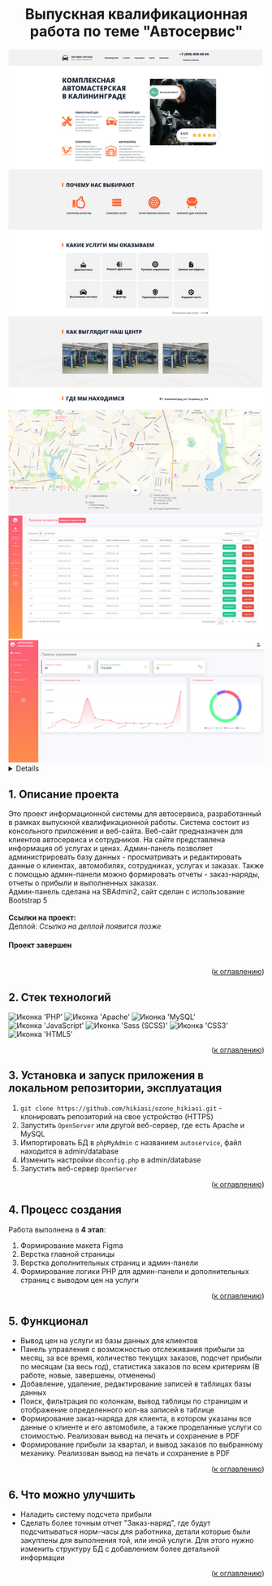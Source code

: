 <h1 align="center">Выпускная квалификационная работа по теме "Автосервис"</h1>

<div align="center">
  <a href="">
    <img width="575" alt="Снимок экрана 2023-05-30 в 14 45 48" src="https://github.com/hikiasi/autoservice/blob/93d52d39dc3fa9b3f914fd8ca7f53411285c2bd5/autoservice2_(123)%20(2).png">
  </a>
  <a href="">
    <img width="575" alt="Снимок экрана 2023-05-30 в 14 45 48" src="https://github.com/hikiasi/autoservice/blob/93d52d39dc3fa9b3f914fd8ca7f53411285c2bd5/photo_2023-08-15_01-45-45.jpg">
  </a>
  <a href="">
    <img width="575" alt="Снимок экрана 2023-05-30 в 14 45 48" src="https://github.com/hikiasi/autoservice/blob/93d52d39dc3fa9b3f914fd8ca7f53411285c2bd5/photo_2023-08-15_01-47-02.jpg">
  </a>
</div>

<a name="summary">
  <details>
    <summary>Оглавление</summary>
    <ol>
      <li><a href="#project-description">Описание проекта</a></li>
      <li><a href="#technologies">Стек технологий</a></li>
      <li><a href="#installation">Установка и запуск приложения в локальном репозитории, эксплуатация</a></li>
      <li><a href="#establishing">Процесс создания</a></li>
      <li><a href="#functionality">Функционал</a></li>
      <li><a href="#enhancement">Что можно улучшить</a></li>
    </ol>
  </details>
</a>

<a name="project-description"><h2>1. Описание проекта</h2></a>
Это проект информационной системы для автосервиса, разработанный в рамках выпускной квалификационной работы. Система состоит из консольного приложения и веб-сайта.
Веб-сайт предназначен для клиентов автосервиса и сотрудников. На сайте представлена информация об услугах и ценах. 
Админ-панель позволяет администрировать базу данных - просматривать и редактировать данные о клиентах, автомобилях, сотрудниках, услугах и заказах. Также с помощью админ-панели можно формировать отчеты - заказ-наряды, отчеты о прибыли и выполненных заказах.<br>
Админ-панель сделана на SBAdmin2, сайт сделан с использование Bootstrap 5
<br>
<br>
<b>Ссылки на проект:</b>
<br>
Деплой: <i>Ссылка на деплой появится позже</i>
<br>
<h4><b>Проект завершен</b></h4>
<br>

<div align="right">(<a href="#summary">к оглавлению</a>)</div>

<a name="technologies"><h2>2. Стек технологий</h2></a>
<span>
  <img src="https://img.shields.io/badge/php-%23777BB4.svg?&style=for-the-badge&logo=php&logoColor=white" alt="Иконка 'PHP'">
  <img src="https://img.shields.io/badge/apache%20-%23D42029.svg?&style=for-the-badge&logo=apache&logoColor=white" alt="Иконка 'Apache'">
  <img src="https://img.shields.io/badge/mysql-%2300f.svg?&style=for-the-badge&logo=mysql&logoColor=white" alt="Иконка 'MySQL'">
  <img src="https://img.shields.io/badge/JavaScript-323330?style=for-the-badge&logo=javascript&logoColor=F7DF1E" alt="Иконка 'JavaScript'">
  <img src="https://img.shields.io/badge/Sass-CC6699?style=for-the-badge&logo=sass&logoColor=white" alt="Иконка 'Sass (SCSS)'">
  <img src="https://img.shields.io/badge/css3%20-%231572B6.svg?&style=for-the-badge&logo=css3&logoColor=white" alt="Иконка 'CSS3'">
  <img src="https://img.shields.io/badge/HTML5-E34F26?style=for-the-badge&logo=html5&logoColor=white" alt="Иконка 'HTML5'">
</span>

<div align="right">(<a href="#summary">к оглавлению</a>)</div>

<a name="installation"><h2>3. Установка и запуск приложения в локальном репозитории, эксплуатация</h2></a>
1. `git clone https://github.com/hikiasi/ozone_hikiasi.git` - клонировать репозиторий на свое устройство (HTTPS)
2. Запустить `OpenServer` или другой веб-сервер, где есть Apache и MySQL
3. Импортировать БД в `phpMyAdmin` с названием `autoservice`, файл находится в admin/database
4. Изменить настройки `dbconfig.php` в admin/database
5. Запустить веб-сервер `OpenServer`

<div align="right">(<a href="#summary">к оглавлению</a>)</div>

<a name="establishing"><h2>4. Процесс создания</h2></a>
Работа выполнена в <b>4 этап</b>:
<br>
1. Формирование макета Figma
2. Верстка главной страницы
3. Верстка дополнительных страниц и админ-панели
4. Формирование логики PHP для админ-панели и дополнительных страниц с выводом цен на услуги

<div align="right">(<a href="#summary">к оглавлению</a>)</div>

<a name="functionality"><h2>5. Функционал</h2></a>
- Вывод цен на услуги из базы данных для клиентов
- Панель управления с возможностью отслеживания прибыли за месяц, за все время, количество текущих заказов, подсчет прибыли по месяцам (за весь год), статистика заказов по всем критериям (В работе, новые, завершены, отменены)
- Добавление, удаление, редактирование записей в таблицах базы данных
- Поиск, фильтрация по колонкам, вывод таблицы по страницам и отображение определенного кол-ва записей в таблице
- Формирование заказ-наряда для клиента, в котором указаны все данные о клиенте и его автомобиле, а также проделанные услуги со стоимостью. Реализован вывод на печать и сохранение в PDF
- Формирование прибыли за квартал, и вывод заказов по выбранному механику. Реализован вывод на печать и сохранение в PDF

<div align="right">(<a href="#summary">к оглавлению</a>)</div>

<a name="enhancement"><h2>6. Что можно улучшить</h2></a>
- Наладить систему подсчета прибыли
- Сделать более точным отчет "Заказ-наряд", где будут подсчитываться норм-часы для работника, детали которые были закуплены для выполнения той, или иной услуги. Для этого нужно изменить структуру БД с добавлением более детальной информации

<div align="right">(<a href="#summary">к оглавлению</a>)</div>
